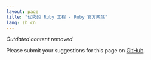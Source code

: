 ```yaml
---
layout: page
title: "优秀的 Ruby 工程 - Ruby 官方网站"
lang: zh_cn
---
```


_Outdated content removed._

Please submit your suggestions for this page on [GitHub][1].

[1]: https://github.com/ruby/www.ruby-lang.org/
